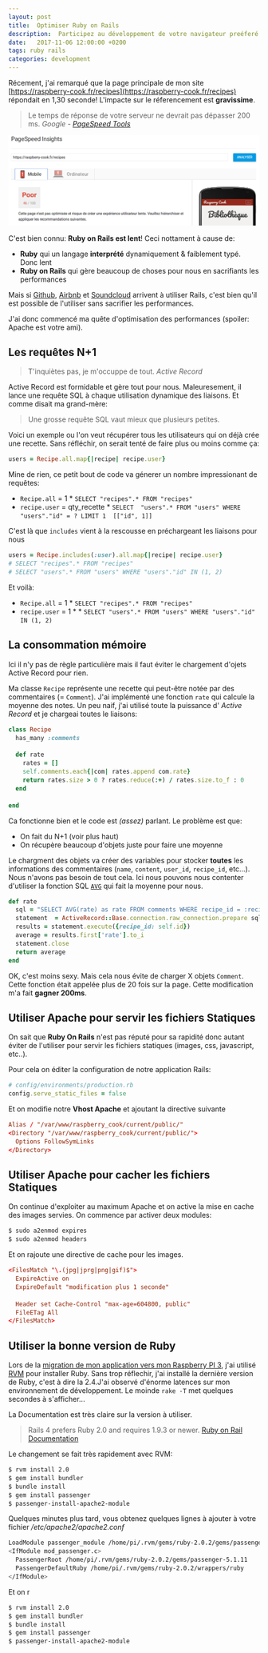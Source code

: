 ```yaml
---
layout: post
title:  Optimiser Ruby on Rails
description:  Participez au développement de votre navigateur preéferé
date:   2017-11-06 12:00:00 +0200
tags: ruby rails
categories: development
---
```


Récement, j'ai remarqué que la page principale de mon site [https://raspberry-cook.fr/recipes](https://raspberry-cook.fr/recipes) répondait en 1,30 seconde! L'impacte sur le réferencement est **gravissime**.

> Le temps de réponse de votre serveur ne devrait pas dépasser 200 ms. *Google - [PageSpeed Tools](https://developers.google.com/speed/pagespeed/insights/)*

![Capture d'écran de l'outil SpeedInsight de Google](/img/blog/pagespeedinsights_raspberry_cook.png)

C'est bien connu: **Ruby on Rails est lent**! Ceci nottament à cause de:

* **Ruby** qui un langage **interprété** dynamiquement & faiblement typé. Donc lent
* **Ruby on Rails** qui gère beaucoup de choses pour nous en sacrifiants les performances

Mais si [Github](https://github.com/), [Airbnb](https://airbnb.fr) et [Soundcloud](https://soundcloud.com) arrivent à utiliser Rails, c'est bien qu'il est possible de l'utiliser sans sacrifier les performances.

J'ai donc commencé ma quête d'optimisation des performances (spoiler: Apache est votre ami).


## Les requêtes N+1

> T'inquiètes pas, je m'occuppe de tout. *Active Record*

Active Record est formidable et gère tout pour nous. Maleuresement, il lance une requête SQL à chaque utilisation dynamique des liaisons. Et comme disait ma grand-mère:

> Une grosse requête SQL vaut mieux que plusieurs petites. 

Voici un exemple ou l'on veut récupérer tous les utilisateurs qui on déjà crée une recette. Sans réfléchir, on serait tenté de faire plus ou moins comme ça:

~~~ruby
users = Recipe.all.map{|recipe| recipe.user}
~~~

Mine de rien, ce petit bout de code va génerer un nombre impressionant de requêtes:

* `Recipe.all` = 1 * `SELECT "recipes".* FROM "recipes"`
* `recipe.user` = qty_recette * `SELECT  "users".* FROM "users" WHERE "users"."id" = ? LIMIT 1  [["id", 1]]`

C'est là que `includes` vient à la rescousse en préchargeant les liaisons pour nous

~~~ruby
users = Recipe.includes(:user).all.map{|recipe| recipe.user}
# SELECT "recipes".* FROM "recipes"
# SELECT "users".* FROM "users" WHERE "users"."id" IN (1, 2)
~~~

Et voilà:

* `Recipe.all` = 1 * `SELECT "recipes".* FROM "recipes"`
* `recipe.user` = 1 *  * `SELECT "users".* FROM "users" WHERE "users"."id" IN (1, 2)`

## La consommation mémoire

Ici il n'y pas de règle particulière mais il faut éviter le chargement d'ojets Active Record pour rien.


Ma classe `Recipe` représente une recette qui peut-être notée par des commentaires (= `Comment`). J'ai implémenté une fonction `rate` qui calcule la moyenne des notes.
Un peu naif, j'ai utilisé toute la puissance d' *Active Record* et je chargeai toutes le liaisons:

~~~ruby
class Recipe
  has_many :comments

  def rate
    rates = []
    self.comments.each{|com| rates.append com.rate}
    return rates.size > 0 ? rates.reduce(:+) / rates.size.to_f : 0
  end

end
~~~

Ca fonctionne bien et le code est *(assez)* parlant. Le problème est que:

* On fait du N+1 (voir plus haut)
* On récupère beaucoup d'objets juste pour faire une moyenne

Le chargment des objets va créer des variables pour stocker **toutes** les informations des commentaires (`name`, `content`, `user_id`, `recipe_id`, etc...). Nous n'avons pas besoin de tout cela. Ici nous pouvons nous contenter d'utiliser la fonction SQL [`AVG`](http://sql.sh/fonctions/agregation/avg) qui fait la moyenne pour nous.


~~~ruby
def rate
  sql = "SELECT AVG(rate) as rate FROM comments WHERE recipe_id = :recipe_id"
  statement  = ActiveRecord::Base.connection.raw_connection.prepare sql
  results = statement.execute({recipe_id: self.id})
  average = results.first['rate'].to_i
  statement.close
  return average
end
~~~


OK, c'est moins sexy. Mais cela nous évite de charger X objets `Comment`. Cette fonction était appelée plus de 20 fois sur la page. Cette modification m'a fait **gagner 200ms**.

## Utiliser Apache pour servir les fichiers Statiques

On sait que **Ruby On Rails** n'est pas réputé pour sa rapidité donc autant éviter de l'utiliser pour servir les fichiers statiques (images, css, javascript, etc..).

Pour cela on éditer la configuration de notre application Rails:

~~~ruby
# config/environments/production.rb
config.serve_static_files = false
~~~

Et on modifie notre **Vhost Apache** et ajoutant la directive suivante

~~~conf
Alias / "/var/www/raspberry_cook/current/public/"
<Directory "/var/www/raspberry_cook/current/public/">
  Options FollowSymLinks
</Directory>
~~~

## Utiliser Apache pour cacher les fichiers Statiques

On continue d'exploiter au maximum Apache et on active la mise en cache des images servies. On commence par activer deux modules:

~~~bash
$ sudo a2enmod expires
$ sudo a2enmod headers
~~~

Et on rajoute une directive de cache pour les images.

~~~conf
<FilesMatch "\.(jpg|jprg|png|gif)$">
  ExpireActive on
  ExpireDefault "modification plus 1 seconde"

  Header set Cache-Control "max-age=604800, public"
  FileETag All
</FilesMatch>
~~~

## Utiliser la bonne version de Ruby

Lors de la [migration de mon application vers mon Raspberry PI 3](http://rousseau-alexandre.fr/development/2017/09/22/Migrer-une-application-Rails-vers-MariaDB.html), j'ai utilisé [RVM](https://rvm.io/) pour installer Ruby. Sans trop réflechir, j'ai installé la dernière version de Ruby, c'est à dire la 2.4.J'ai observé d'énorme latences sur mon environnement de développement. Le moinde `rake -T` met quelques secondes à s'afficher...

La Documentation est très claire sur la version à utiliser.

> Rails 4 prefers Ruby 2.0 and requires 1.9.3 or newer. [Ruby on Rail Documentation](http://guides.rubyonrails.org/upgrading_ruby_on_rails.html#ruby-versions)

Le changement se fait très rapidement avec RVM:

~~~bash
$ rvm install 2.0
$ gem install bundler
$ bundle install
$ gem install passenger
$ passenger-install-apache2-module
~~~

Quelques minutes plus tard, vous obtenez quelques lignes à ajouter à votre fichier _/etc/apache2/apache2.conf_

~~~bash
LoadModule passenger_module /home/pi/.rvm/gems/ruby-2.0.2/gems/passenger-5.1.11/buildout/apache2/mod_passenger.so
<IfModule mod_passenger.c>
  PassengerRoot /home/pi/.rvm/gems/ruby-2.0.2/gems/passenger-5.1.11
  PassengerDefaultRuby /home/pi/.rvm/gems/ruby-2.0.2/wrappers/ruby
</IfModule>
~~~

Et on r

~~~bash
$ rvm install 2.0
$ gem install bundler
$ bundle install
$ gem install passenger
$ passenger-install-apache2-module
~~~